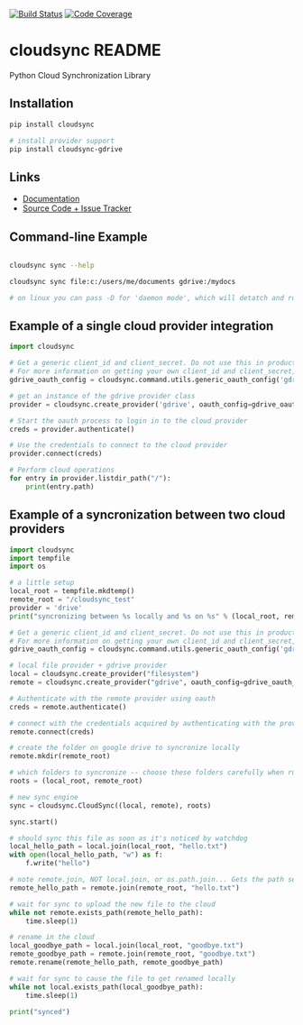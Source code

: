 [![Build Status](https://travis-ci.com/AtakamaLLC/cloudsync.svg?branch=master&token=WD7aozR2wQ3ePGe1QpA8)](https://travis-ci.com/AtakamaLLC/cloudsync)
[![Code Coverage](https://codecov.io/gh/AtakamaLLC/cloudsync/branch/master/graph/badge.svg)](https://codecov.io/gh/AtakamaLLC/cloudsync)

# cloudsync README

Python Cloud Synchronization Library

## Installation

```bash
pip install cloudsync

# install provider support
pip install cloudsync-gdrive
```

## Links

*   [Documentation](https://atakama-llc-cloudsync.readthedocs-hosted.com/en/latest/)
*   [Source Code + Issue Tracker](https://github.com/AtakamaLLC/cloudsync)

## Command-line Example

```bash

cloudsync sync --help

cloudsync sync file:c:/users/me/documents gdrive:/mydocs

# on linux you can pass -D for 'daemon mode', which will detatch and run in the background
```
## Example of a single cloud provider integration

```python
import cloudsync

# Get a generic client_id and client_secret. Do not use this in production code.
# For more information on getting your own client_id and client_secret, see README_OAUTH.md
gdrive_oauth_config = cloudsync.command.utils.generic_oauth_config('gdrive')

# get an instance of the gdrive provider class
provider = cloudsync.create_provider('gdrive', oauth_config=gdrive_oauth_config)

# Start the oauth process to login in to the cloud provider
creds = provider.authenticate()

# Use the credentials to connect to the cloud provider
provider.connect(creds)

# Perform cloud operations
for entry in provider.listdir_path("/"):
    print(entry.path)
```
## Example of a syncronization between two cloud providers

```python
import cloudsync
import tempfile
import os

# a little setup
local_root = tempfile.mkdtemp()
remote_root = "/cloudsync_test"
provider = 'drive'
print("syncronizing between %s locally and %s on %s" % (local_root, remote_root, provider))

# Get a generic client_id and client_secret. Do not use this in production code.
# For more information on getting your own client_id and client_secret, see README_OAUTH.md
gdrive_oauth_config = cloudsync.command.utils.generic_oauth_config('gdrive')

# local file provider + gdrive provider
local = cloudsync.create_provider("filesystem")
remote = cloudsync.create_provider("gdrive", oauth_config=gdrive_oauth_config)

# Authenticate with the remote provider using oauth
creds = remote.authenticate()

# connect with the credentials acquired by authenticating with the provider
remote.connect(creds)

# create the folder on google drive to syncronize locally
remote.mkdir(remote_root)

# which folders to syncronize -- choose these folders carefully when running this sample!
roots = (local_root, remote_root)

# new sync engine
sync = cloudsync.CloudSync((local, remote), roots)

sync.start()

# should sync this file as soon as it's noticed by watchdog
local_hello_path = local.join(local_root, "hello.txt")
with open(local_hello_path, "w") as f:
    f.write("hello")

# note remote.join, NOT local.join, or os.path.join... Gets the path separator correct
remote_hello_path = remote.join(remote_root, "hello.txt")

# wait for sync to upload the new file to the cloud
while not remote.exists_path(remote_hello_path):
    time.sleep(1)

# rename in the cloud
local_goodbye_path = local.join(local_root, "goodbye.txt")
remote_goodbye_path = remote.join(remote_root, "goodbye.txt")
remote.rename(remote_hello_path, remote_goodbye_path)

# wait for sync to cause the file to get renamed locally
while not local.exists_path(local_goodbye_path):
    time.sleep(1)

print("synced")
```
